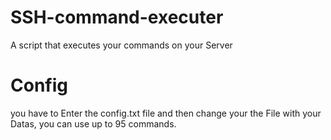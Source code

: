 # SSH-command-executer
 A script that executes your commands on your Server
# Config
 you have to Enter the config.txt file and then change your the  File with your Datas, you can use up to 95 commands.
